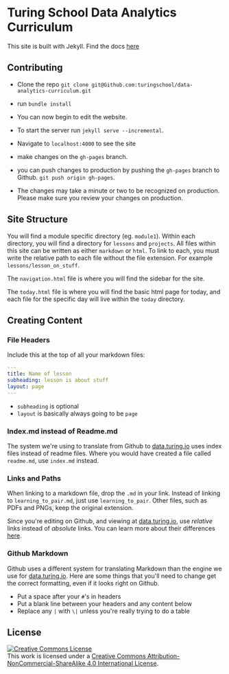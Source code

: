 # Turing School Data Analytics Curriculum

This site is built with Jekyll. Find the docs [here](https://jekyllrb.com/docs/usage/)

## Contributing

* Clone the repo `git clone git@Github.com:turingschool/data-analytics-curriculum.git`
* run `bundle install`
* You can now begin to edit the website.
* To start the server run `jekyll serve --incremental`.
* Navigate to `localhost:4000` to see the site

* make changes on the `gh-pages` branch.
* you can push changes to production by pushing the `gh-pages` branch to Github. `git push origin gh-pages`.
* The changes may take a minute or two to be recognized on production. Please make sure you review your changes on production.

## Site Structure

You will find a module specific directory (eg. `module1`). Within each directory, you will find a directory for `lessons` and `projects`. All files within this site can be written as either `markdown` or `html`. To link to each, you must write the relative path to each file without the file extension. For example `lessons/lesson_on_stuff`.

The `navigation.html` file is where you will find the sidebar for the site.

The `today.html` file is where you will find the basic html page for today, and each file for the specific day will live within the `today` directory.

## Creating Content

### File Headers

Include this at the top of all your markdown files:

```yaml
---
title: Name of lesson
subheading: lesson is about stuff
layout: page
---
```

- `subheading` is optional
- `layout` is basically always going to be `page`

### Index.md instead of Readme.md

The system we're using to translate from Github to [data.turing.io](https://data.turing.io) uses index files instead of readme files. Where you would have created a file called `readme.md`, use `index.md` instead.

### Links and Paths

When linking to a markdown file, drop the `.md` in your link. Instead of linking to `learning_to_pair.md`, just use `learning_to_pair`. Other files, such as PDFs and PNGs, keep the original extension.

Since you're editing on Github, and viewing at [data.turing.io](https://data.turing.io), use *relative* links instead of *absolute* links. You can learn more about their differences [here](http://www.boogiejack.com/server_paths.html).

### Github Markdown

Github uses a different system for translating Markdown than the engine we use for [data.turing.io](https://data.turing.io). Here are some things that you'll need to change get the correct formatting, even if it looks right on Github.

- Put a space after your `#`'s in headers
- Put a blank line between your headers and any content below
- Replace any `|` with `\|` unless you're really trying to do a table

## License

<a rel="license" href="http://creativecommons.org/licenses/by-nc-sa/4.0/"><img alt="Creative Commons License" style="border-width:0" src="https://i.creativecommons.org/l/by-nc-sa/4.0/88x31.png" /></a><br />This work is licensed under a <a rel="license" href="http://creativecommons.org/licenses/by-nc-sa/4.0/">Creative Commons Attribution-NonCommercial-ShareAlike 4.0 International License</a>.